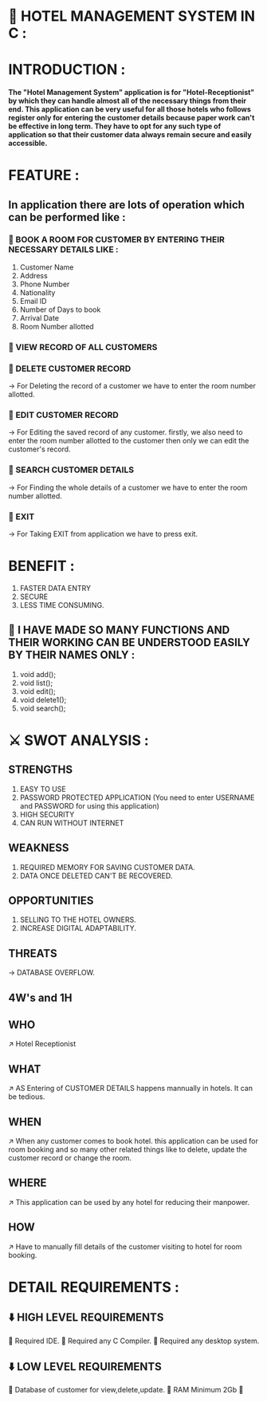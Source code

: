 # 🏨 HOTEL MANAGEMENT SYSTEM IN C :

# INTRODUCTION :
#### The "Hotel Management System" application is for "Hotel-Receptionist" by which they can handle almost all of the necessary things from their end. This application can be very useful for all those hotels who follows register only for entering the customer details because paper work can't be effective in long term. They have to opt for any such type of application so that their customer data always remain secure and easily accessible.


# FEATURE :
## In application there are lots of operation which  can be performed like :

### 💠 BOOK A ROOM FOR CUSTOMER BY ENTERING THEIR NECESSARY DETAILS LIKE :
1. Customer Name
2. Address
3. Phone Number
4. Nationality
5. Email ID
6. Number of Days to book
7. Arrival Date
8. Room Number allotted
### 💠 VIEW RECORD OF ALL CUSTOMERS

### 💠 DELETE CUSTOMER RECORD
-> For Deleting the record of a customer we have to enter the room number allotted. 

### 💠 EDIT CUSTOMER RECORD
-> For Editing the saved record of any customer. firstly, we also need to enter the room number allotted to the customer then only we can edit the customer's record.
 
### 💠 SEARCH CUSTOMER DETAILS
-> For Finding the whole details of a customer we have to enter the room number allotted.

### 💠 EXIT
-> For Taking EXIT from application we have to press exit.

# BENEFIT :
1. FASTER DATA ENTRY
2. SECURE
3. LESS TIME CONSUMING.

## 🔎 I HAVE MADE SO MANY FUNCTIONS AND THEIR WORKING CAN BE UNDERSTOOD EASILY BY THEIR NAMES ONLY :
1. void add(); 
2. void list();
3. void edit(); 
4. void delete1();
5. void search();

# ⚔️ SWOT ANALYSIS :

## STRENGTHS 
1. EASY TO USE
2. PASSWORD PROTECTED APPLICATION (You need to enter USERNAME and PASSWORD for using this application)
3. HIGH SECURITY
4. CAN RUN WITHOUT INTERNET

## WEAKNESS
1. REQUIRED MEMORY FOR SAVING CUSTOMER DATA.
2. DATA ONCE DELETED CAN'T BE RECOVERED.

## OPPORTUNITIES
1. SELLING TO THE HOTEL OWNERS.
2. INCREASE DIGITAL ADAPTABILITY.

## THREATS
 ->  DATABASE OVERFLOW.

## 4W's and 1H
## WHO 
↗️ Hotel Receptionist

## WHAT
↗️ AS Entering of CUSTOMER DETAILS happens mannually in hotels. It can be tedious. 

## WHEN
↗️ When any customer comes to book hotel. this application can be used for room booking and so many other related things like to delete, update the customer record or change the room.

## WHERE
↗️ This application can be used by any hotel for reducing their manpower. 

## HOW
↗️ Have to manually fill details of the customer visiting to hotel for room booking.

# DETAIL REQUIREMENTS : 

## ⬇️ HIGH LEVEL REQUIREMENTS
💠 Required IDE.
💠 Required any C Compiler.
💠 Required any desktop system.

## ⬇️ LOW LEVEL REQUIREMENTS
💠 Database of customer for view,delete,update.
💠 RAM Minimum 2Gb
💠
